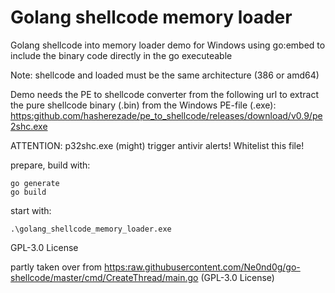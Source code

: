 # Golang shellcode memory loader

Golang shellcode into memory loader demo for Windows using go:embed to include the
binary code directly in the go executeable

Note: shellcode and loaded must be the same architecture (386 or amd64)

Demo needs the PE to shellcode converter from the following url to extract the
pure shellcode binary (.bin) from the Windows PE-file (.exe): <https:github.com/hasherezade/pe_to_shellcode/releases/download/v0.9/pe2shc.exe>

ATTENTION: p32shc.exe (might) trigger antivir alerts! Whitelist this file!

prepare, build with:

    go generate
    go build

start with:
    
    .\golang_shellcode_memory_loader.exe

GPL-3.0 License

partly taken over from <https:raw.githubusercontent.com/Ne0nd0g/go-shellcode/master/cmd/CreateThread/main.go> (GPL-3.0 License)
